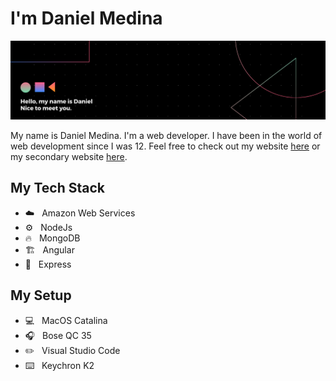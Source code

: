 # I'm Daniel Medina

[![My Website](https://raw.githubusercontent.com/dnrm/dnrm/master/img/Black%20Technology%20LinkedIn%20Banner%20(1).png)](https://danielmedina.dev)

My name is Daniel Medina. I'm a web developer. I have been in the world of web development since I was 12. Feel free to check out my website [here](https://danielmedina.dev) or my secondary website [here](https://dannermm.com). 

## My Tech Stack
- :cloud: &nbsp; Amazon Web Services 
- :gear: &nbsp; NodeJs
- :fire: &nbsp; MongoDB
- :building_construction: &nbsp; Angular
- :triangular_ruler: &nbsp; Express

## My Setup

- :computer: &nbsp; MacOS Catalina
- :headphones: &nbsp; Bose QC 35
- :pencil2: &nbsp; Visual Studio Code
- :keyboard: &nbsp; Keychron K2
